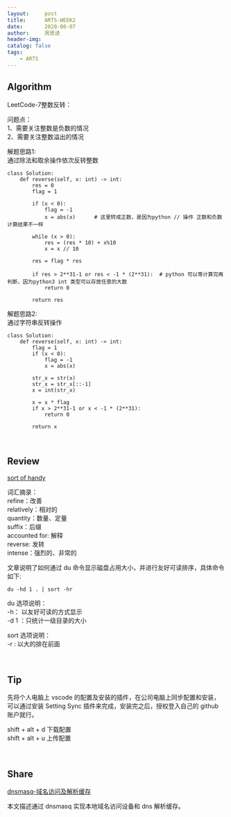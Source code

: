 ```yaml
---
layout:     post
title:      ARTS-WEEK2
date:       2020-06-07
author:     周思进
header-img:	
catalog: false
tags:
    - ARTS
---
```


## Algorithm

LeetCode-7整数反转： 

问题点：  
1、需要关注整数是负数的情况  
2、需要关注整数溢出的情况  

解题思路1:  
通过除法和取余操作依次反转整数


```
class Solution:
    def reverse(self, x: int) -> int:
        res = 0
        flag = 1

        if (x < 0):
            flag = -1
            x = abs(x)      # 这里转成正数，是因为python // 操作 正数和负数计算结果不一样

        while (x > 0):
            res = (res * 10) + x%10
            x = x // 10

        res = flag * res

        if res > 2**31-1 or res < -1 * (2**31):  # python 可以等计算完再判断，因为python3 int 类型可以存放任意的大数
            return 0

        return res    
```

解题思路2:  
通过字符串反转操作


```
class Solution:
    def reverse(self, x: int) -> int:
        flag = 1
        if (x < 0):
            flag = -1
            x = abs(x)

        str_x = str(x)
        str_x = str_x[::-1]
        x = int(str_x)

        x = x * flag
        if x > 2**31-1 or x < -1 * (2**31): 
            return 0

        return x
```


<br/>

## Review  

[sort of handy](https://leancrew.com/all-this/2020/05/sort-of-handy/)

词汇摘录：  
refine：改善  
relatively：相对的  
quantity：数量、定量  
suffix：后缀  
accounted for: 解释  
reverse: 发转  
intense：强烈的、非常的  

文章说明了如何通过 du 命令显示磁盘占用大小，并进行友好可读排序，具体命令如下:  


```
du -hd 1 . | sort -hr
```
du 选项说明：  
-h：  以友好可读的方式显示  
-d 1 ：只统计一级目录的大小

sort 选项说明：  
-r : 以大的排在前面


<br/>

## Tip  

先将个人电脑上 vscode 的配置及安装的插件，在公司电脑上同步配置和安装，可以通过安装 Setting Sync 插件来完成，安装完之后，授权登入自己的 github 账户就行。

shift + alt + d 下载配置  
shift + alt + u 上传配置



<br/>

## Share  

[dnsmasq-域名访问及解析缓存](https://mp.weixin.qq.com/s?__biz=MzU5Nzk5Njg3OQ==&mid=2247484227&idx=1&sn=195e06db8441d37e87bf63a1de2e4c53&chksm=fe4ba763c93c2e75d0d3690a4b96cbaffc4eaeaa44a4c5f0a5766f1913305bc5b1f76d31ab3e&token=113749705&lang=zh_CN#rd)

本文描述通过 dnsmasq 实现本地域名访问设备和 dns 解析缓存。

